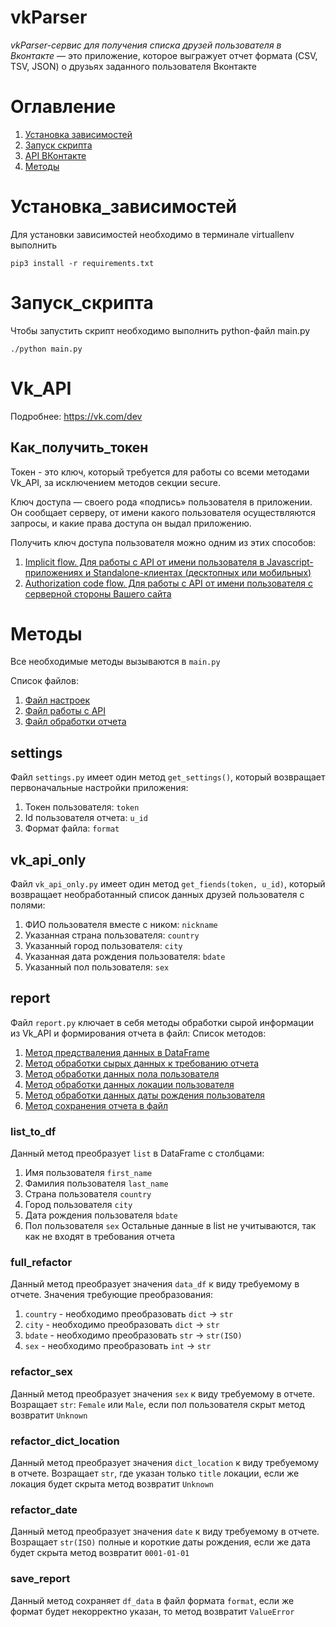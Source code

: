 # vkParser
_vkParser-сервис для получения списка друзей пользователя в Вконтакте_ — это приложение, которое выгражует отчет формата (CSV, TSV, JSON) о друзьях заданного пользователя Вконтакте
# Оглавление

1. [Установка зависимостей](#Установка_зависимостей)
2. [Запуск скрипта](#Запуск_скрипта)
3. [API ВКонтакте](#Vk_API)
4. [Методы](#Методы)


# Установка_зависимостей

Для установки зависимостей необходимо в терминале virtuallenv выполнить
	
```
pip3 install -r requirements.txt
```

# Запуск_скрипта

Чтобы запустить скрипт необходимо выполнить python-файл main.py

```
./python main.py
```	

# Vk_API

Подробнее: https://vk.com/dev

## Как_получить_токен

Токен - это ключ, который требуется для работы со всеми методами Vk_API, за исключением методов секции secure.

Ключ доступа — своего рода «подпись» пользователя в приложении. Он сообщает серверу, от имени какого пользователя осуществляются запросы, и какие права доступа он выдал приложению.

Получить ключ доступа пользователя можно одним из этих способов:

1. [Implicit flow. Для работы с API от имени пользователя в Javascript-приложениях и Standalone-клиентах (десктопных или мобильных)](https://vk.com/dev/implicit_flow_user)
2. [Authorization code flow. Для работы с API от имени пользователя с серверной стороны Вашего сайта](https://vk.com/dev/authcode_flow_user)

# Методы

Все необходимые методы вызываются в `main.py`

Список файлов:

1. [Файл настроек](#settings)
2. [Файл работы с API](#vk_api_only)
3. [Файл обработки отчета](#report)

## settings

Файл `settings.py` имеет один метод `get_settings()`, который возвращает первоначальные настройки приложения:

1. Токен пользователя: `token`
2. Id пользователя отчета: `u_id`
3. Формат файла: `format`


## vk_api_only

Файл `vk_api_only.py` имеет один метод `get_fiends(token, u_id)`, который возвращает необработанный список данных друзей пользователя с полями:

1. ФИО пользователя вместе с ником: `nickname`
2. Указанная страна пользователя: `country`
3. Указанный город пользователя: `city`
4. Указанная дата рождения пользователя: `bdate`
5. Указанный пол пользователя: `sex`

## report

Файл `report.py` ключает в себя методы обработки сырой информации из Vk_API и формирования отчета в файл:
Список методов:

1. [Метод предстваления данных в DataFrame](#list_to_df)
2. [Метод обработки сырых данных к требованию отчета](#full_refactor)
3. [Метод обработки данных пола пользователя](#refactor_sex)
4. [Метод обработки данных локации пользователя](#refactor_dict_location)
5. [Метод обработки данных даты рождения пользователя](#refactor_date)
6. [Метод сохранения отчета в файл](#save_report)

### list_to_df

Данный метод преобразует `list` в DataFrame с столбцами:

1. Имя пользователя `first_name`
2. Фамилия пользователя `last_name`
3. Страна пользователя `country`
4. Город пользователя `city`
5. Дата рождения пользователя `bdate`
6. Пол пользователя `sex`
Остальные данные в list не учитываются, так как не входят в требования отчета 

### full_refactor

Данный метод преобразует значения `data_df` к виду требуемому в отчете. Значения требующие преобразования:

1. `country` - необходимо преобразовать `dict` -> `str`
2. `city` - необходимо преобразовать `dict` -> `str`
3. `bdate` - необходимо преобразовать `str` -> `str(ISO)`
4. `sex` - необходимо преобразовать `int` -> `str`

### refactor_sex

Данный метод преобразует значения `sex` к виду требуемому в отчете.
Возращает `str`: `Female` или `Male`, если пол пользователя скрыт метод возвратит `Unknown`

### refactor_dict_location

Данный метод преобразует значения `dict_location` к виду требуемому в отчете.
Возращает `str`, где указан только `title` локации, если же локация будет скрыта метод возвратит `Unknown`

### refactor_date

Данный метод преобразует значения `date` к виду требуемому в отчете.
Возращает `str(ISO)` полные и короткие даты рождения, если же дата будет скрыта метод возвратит `0001-01-01`

### save_report

Данный метод сохраняет `df_data` в файл формата `format`, если же формат будет некорректно указан, то метод возвратит `ValueError`
